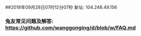 ##2018年09月28日07时12分07秒 新址: 104.248.49.156
### 兔友常见问题及解答: https://github.com/wanggonging/d/blob/w/FAQ.md
